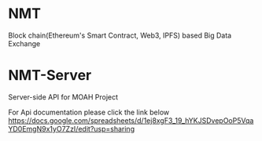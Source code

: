 # NMT

Block chain(Ethereum's Smart Contract, Web3, IPFS) based Big Data Exchange



# NMT-Server

Server-side API for MOAH Project


For Api documentation please click the link below
https://docs.google.com/spreadsheets/d/1ej8xgF3_19_hYKJSDvepOoP5VqaYD0EmgN9x1yO7ZzI/edit?usp=sharing
